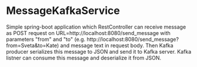 # MessageKafkaService

Simple spring-boot application which RestController can receive message as POST request on URL=http://localhost:8080/send_message
with parameters "from" and "to" (e.g. http://localhost:8080/send_message?from=Sveta&to=Kate) and message text in request body. 
Then Kafka producer serializes this message to JSON and send it to Kafka server. 
Kafka listner can consume this message and deserialize it from JSON.


